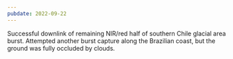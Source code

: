 ```yaml
---
pubdate: 2022-09-22
---
```


Successful downlink of remaining NIR/red half of southern Chile glacial area burst.  Attempted another burst capture along the Brazilian coast, but the ground was fully occluded by clouds.
